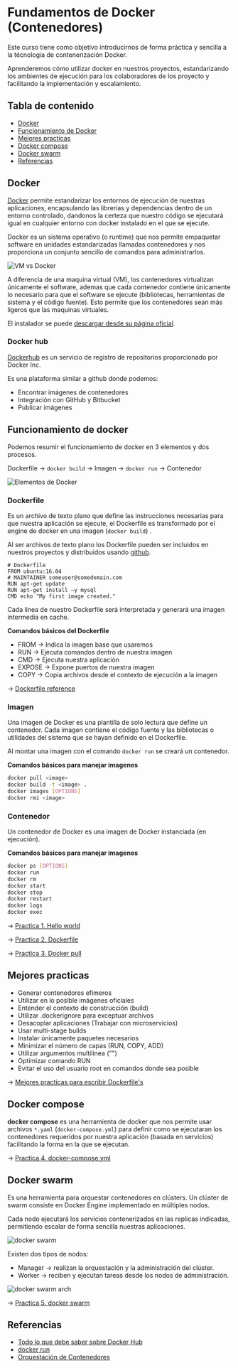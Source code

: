 # Fundamentos de Docker (Contenedores)

Este curso tiene como objetivo introducirnos de forma práctica y sencilla a la técnologia de contenerización Docker.
    
Aprenderemos cómo utilizar docker en nuestros proyectos, estandarizando los ambientes de ejecución para los colaboradores de los proyecto y facilitando la implementación y escalamiento.

## Tabla de contenido
* [Docker](#docker)
* [Funcionamiento de Docker](#funcionamiento-de-docker)
* [Mejores practicas](#mejores-practicas)
* [Docker compose](#docker-compose)
* [Docker swarm](#docker-swarm)
* [Referencias](#referencias)

## Docker

[Docker](https://docs.docker.com/) permite estandarizar los entornos de ejecución de nuestras aplicaciones, encapsulando las librerias y dependencias dentro de un entorno controlado, dandonos la certeza que nuestro código se ejecutará igual en cualquier entorno con docker instalado en el que se ejecute.

Docker es un sistema operativo (o runtime) que nos permite empaquetar software en unidades estandarizadas llamadas contenedores y nos proporciona un conjunto sencillo de comandos para administrarlos. 

![VM vs Docker](./assets/1.png)

A diferencia de una maquina virtual (VM), los contenedores virtualizan únicamente el software, ademas que cada contenedor contiene únicamente lo necesario para que el software se ejecute (bibliotecas, herramientas de sistema y el código fuente). Esto permite que los contenedores sean más ligeros que las maquinas virtuales.

El instalador se puede [descargar desde su página oficial](https://docs.docker.com/engine/install/).

### Docker hub

[Dockerhub](https://hub.docker.com/) es un servicio de registro de repositorios proporcionado por Docker Inc.

Es una plataforma similar a github donde podemos:
* Encontrar imágenes de contenedores
* Integración con GitHub y Bitbucket
* Publicar imágenes

## Funcionamiento de docker

Podemos resumir el funcionamiento de docker en 3 elementos y dos procesos.

Dockerfile → ```docker build``` → Imagen → ```docker run``` → Contenedor

![Elementos de Docker](./assets/2.png)

### Dockerfile

Es un archivo de texto plano que define las instrucciones necesarias para que nuestra aplicación se ejecute, el Dockerfile es transformado por el engine de docker en una imagen (```docker build```) .

Al ser archivos de texto plano los Dockerfile pueden ser incluidos en nuestros proyectos y distribuidos usando [github](https://github.com/).

```docker
# Dockerfile 
FROM ubuntu:16.04
# MAINTAINER someuser@somedomain.com
RUN apt-get update
RUN apt-get install –y mysql
CMD echo "My first image created."
```
Cada línea de nuestro Dockerfile será interpretada y generará una imagen intermedia en cache.

**Comandos básicos del Dockerfile**

* FROM → Indica la imagen base que usaremos
* RUN → Ejecuta comandos dentro de nuestra imagen
* CMD → Ejecuta nuestra aplicación
* EXPOSE → Expone puertos de nuestra imagen
* COPY → Copia archivos desde el contexto de ejecución a la imagen

→ [Dockerfile reference](https://docs.docker.com/engine/reference/builder/)

### Imagen
Una imagen de Docker es una plantilla de solo lectura que define un contenedor. Cada imagen contiene el código fuente y las bibliotecas o utilidades del sistema que se hayan definido en el Dockerfile.

Al montar una imagen con el comando ```docker run``` se creará un contenedor.

**Comandos básicos para manejar imagenes**

```bash
docker pull <image>
docker build -t <image> .
docker images [OPTIONS]
docker rmi <image>
```

### Contenedor
Un contenedor de Docker es una imagen de Docker instanciada (en ejecución).

**Comandos básicos para manejar imagenes**

```bash
docker ps [OPTIONS]
docker run 
docker rm
docker start
docker stop
docker restart
docker logs 
docker exec
```

→ [Practica 1. Hello world](./practica_1/README.md)

→ [Practica 2. Dockerfile](./practica_2/README.md)

→ [Practica 3. Docker pull](./practica_3/README.md)

## Mejores practicas

* Generar contenedores efimeros
* Utilizar en lo posible imágenes oficiales 
* Entender el contexto de construcción (build)
* Utilizar .dockerignore para exceptuar archivos
* Desacoplar aplicaciones (Trabajar con microservicios)
* Usar multi-stage builds
* Instalar únicamente paquetes necesarios
* Minimizar el número de capas (RUN, COPY, ADD)
* Utilizar argumentos multilinea ("\")
* Optimizar comando RUN
* Evitar el uso del usuario root en comandos donde sea posible

→ [Mejores practicas para escribir Dockerfile's](https://docs.docker.com/develop/develop-images/dockerfile_best-practices/)


## Docker compose

**docker compose** es una herramienta de docker que nos permite usar archivos `*.yaml` (`docker-compose.yml`) para  definir como se ejecutaran los contenedores requeridos por nuestra aplicación (basada en servicios) facilitando la forma en la que se ejecutan.

→ [Practica 4. docker-compose.yml](./practica_4/README.md)

## Docker swarm

Es una herramienta para orquestar contenedores en clústers. Un clúster de swarm consiste en Docker Engine implementado en múltiples nodos.

Cada nodo ejecutará los servicios contenerizados en las replicas indicadas, permitiendo escalar de forma sencilla nuestras aplicaciones.

![docker swarm](./assets/3.png)

Existen  dos tipos de nodos:

* Manager → realizan la orquestación y la administración del clúster. 
* Worker → reciben y ejecutan tareas desde los nodos de administración.

![docker swarm arch](./assets/4.png)

→ [Practica 5. docker swarm](./practica_4/README.md)

## Referencias

* [Todo lo que debe saber sobre Docker Hub](https://geekflare.com/es/docker-hub-introduction)
* [docker run](https://superadmin.es/blog/que-es/docker-run/)
* [Orquestación de Contenedores](https://blog.techdata.com/ts/latam/orquestaci%C3%B3n-de-contenedores)